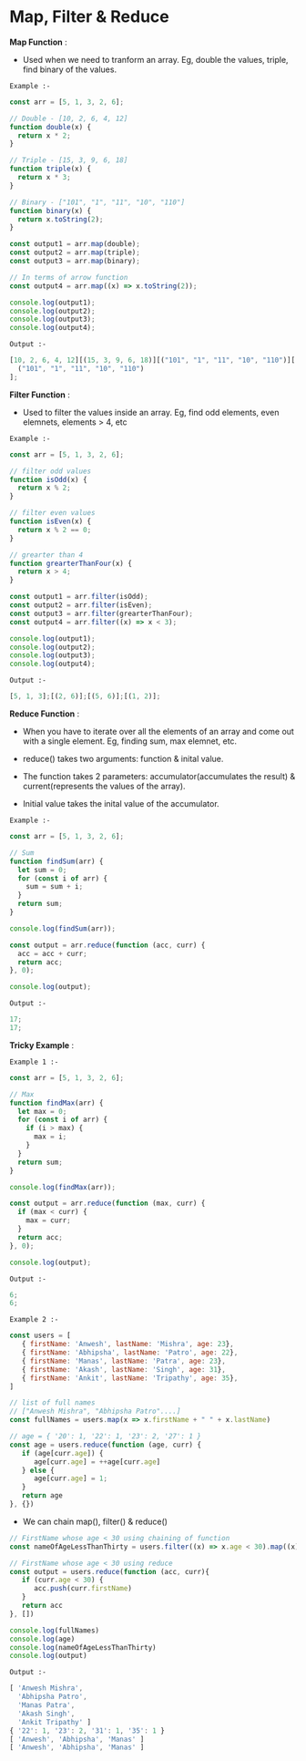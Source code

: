 <h1>Map, Filter & Reduce</h1>
<p>

<b>Map Function</b> : 

- Used when we need to tranform an array. Eg, double the values, triple, find binary of the values.

<code>Example :-</code>

```javascript
const arr = [5, 1, 3, 2, 6];

// Double - [10, 2, 6, 4, 12]
function double(x) {
  return x * 2;
}

// Triple - [15, 3, 9, 6, 18]
function triple(x) {
  return x * 3;
}

// Binary - ["101", "1", "11", "10", "110"]
function binary(x) {
  return x.toString(2);
}

const output1 = arr.map(double);
const output2 = arr.map(triple);
const output3 = arr.map(binary);

// In terms of arrow function
const output4 = arr.map((x) => x.toString(2));

console.log(output1);
console.log(output2);
console.log(output3);
console.log(output4);
```

<code>Output :-</code>

```javascript
[10, 2, 6, 4, 12][(15, 3, 9, 6, 18)][("101", "1", "11", "10", "110")][
  ("101", "1", "11", "10", "110")
];
```

<b>Filter Function</b> : 

- Used to filter the values inside an array. Eg, find odd elements, even elemnets, elements > 4, etc

<code>Example :-</code>

```javascript
const arr = [5, 1, 3, 2, 6];

// filter odd values
function isOdd(x) {
  return x % 2;
}

// filter even values
function isEven(x) {
  return x % 2 == 0;
}

// grearter than 4
function grearterThanFour(x) {
  return x > 4;
}

const output1 = arr.filter(isOdd);
const output2 = arr.filter(isEven);
const output3 = arr.filter(grearterThanFour);
const output4 = arr.filter((x) => x < 3);

console.log(output1);
console.log(output2);
console.log(output3);
console.log(output4);
```

<code>Output :-</code>

```javascript
[5, 1, 3];[(2, 6)];[(5, 6)];[(1, 2)];
```

<b>Reduce Function</b> : 

- When you have to iterate over all the elements of an array and come out with a single element. Eg, finding sum, max elemnet, etc. 

- reduce() takes two arguments: function & inital value.

- The function takes 2 parameters: accumulator(accumulates the result) & current(represents the values of the array).

- Initial value takes the inital value of the accumulator.

<code>Example :-</code>

```javascript
const arr = [5, 1, 3, 2, 6];

// Sum
function findSum(arr) {
  let sum = 0;
  for (const i of arr) {
    sum = sum + i;
  }
  return sum;
}

console.log(findSum(arr));

const output = arr.reduce(function (acc, curr) {
  acc = acc + curr;
  return acc;
}, 0);

console.log(output);
```

<code>Output :-</code>

```javascript
17;
17;
```

<b>Tricky Example</b> :

<code>Example 1 :-</code>

```javascript
const arr = [5, 1, 3, 2, 6];

// Max
function findMax(arr) {
  let max = 0;
  for (const i of arr) {
    if (i > max) {
      max = i;
    }
  }
  return sum;
}

console.log(findMax(arr));

const output = arr.reduce(function (max, curr) {
  if (max < curr) {
    max = curr;
  }
  return acc;
}, 0);

console.log(output);
```

<code>Output :-</code>

```javascript
6;
6;
```

<code>Example 2 :-</code>

```javascript
const users = [
   { firstName: 'Anwesh', lastName: 'Mishra', age: 23},
   { firstName: 'Abhipsha', lastName: 'Patro', age: 22},
   { firstName: 'Manas', lastName: 'Patra', age: 23},
   { firstName: 'Akash', lastName: 'Singh', age: 31},
   { firstName: 'Ankit', lastName: 'Tripathy', age: 35},
]

// list of full names
// ["Anwesh Mishra", "Abhipsha Patro"....]
const fullNames = users.map(x => x.firstName + " " + x.lastName)

// age = { '20': 1, '22': 1, '23': 2, '27': 1 }
const age = users.reduce(function (age, curr) {
   if (age[curr.age]) {
      age[curr.age] = ++age[curr.age]
   } else {
      age[curr.age] = 1;
   }
   return age
}, {}) 
```

- We can chain map(), filter() & reduce()

```javascript
// FirstName whose age < 30 using chaining of function
const nameOfAgeLessThanThirty = users.filter((x) => x.age < 30).map((x) => x.firstName)

// FirstName whose age < 30 using reduce
const output = users.reduce(function (acc, curr){
   if (curr.age < 30) {
      acc.push(curr.firstName)
   }
   return acc
}, [])

console.log(fullNames)
console.log(age)
console.log(nameOfAgeLessThanThirty)
console.log(output)
```

<code>Output :-</code>

```javascript
[ 'Anwesh Mishra',
  'Abhipsha Patro',
  'Manas Patra',
  'Akash Singh',
  'Ankit Tripathy' ]
{ '22': 1, '23': 2, '31': 1, '35': 1 }
[ 'Anwesh', 'Abhipsha', 'Manas' ]
[ 'Anwesh', 'Abhipsha', 'Manas' ]
```

</p>